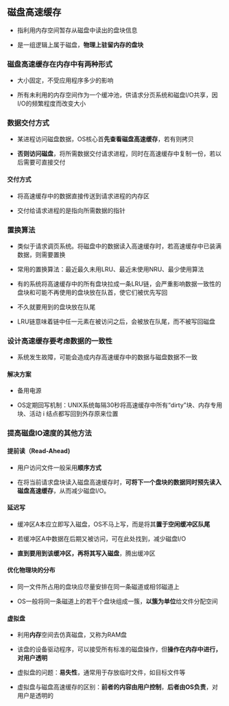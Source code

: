## 磁盘高速缓存

- 指利用内存空间暂存从磁盘中读出的盘块信息

- 是一组逻辑上属于磁盘，**物理上驻留内存的盘块**

### 磁盘高速缓存在内存中有两种形式

- 大小固定，不受应用程序多少的影响

- 所有未利用的内存空间作为一个缓冲池，供请求分页系统和磁盘I/O共享，因I/O的频繁程度而改变大小

### 数据交付方式

- 某进程访问磁盘数据，OS核心首**先查看磁盘高速缓存**，若有则拷贝

- **否则访问磁盘**，将所需数据交付请求进程，同时在高速缓存中复制一份，若以后需要可直接交付

#### 交付方式

- 将高速缓存中的数据直接传送到请求进程的内存区

- 交付给请求进程的是指向所需数据的指针

### 置换算法

- 类似于请求调页系统。将磁盘中的数据读入高速缓存时，若高速缓存中已装满数据，则需要置换

- 常用的置换算法：最近最久未用LRU、最近未使用NRU、最少使用算法

- 有的系统将高速缓存中的所有盘块拉成一条LRU链，会严重影响数据一致性的盘块和可能不再使用的盘块放在队首，使它们被优先写回

- 不久就要用到的盘块放在队尾

- LRU链意味着链中任一元素在被访问之后，会被放在队尾，而不被写回磁盘

### 设计高速缓存要考虑数据的一致性

- 系统发生故障，可能会造成内存高速缓存中的数据与磁盘数据不一致

#### 解决方案

- 备用电源

- OS定期回写机制：UNIX系统每隔30秒将高速缓存中所有“dirty”块、内存专用块、活动 i 结点都写回到外存原来位置

### 提高磁盘IO速度的其他方法

#### 提前读（Read-Ahead)

- 用户访问文件一般采用**顺序方式**

- 在将当前请求盘块读入磁盘高速缓存时，**可将下一个盘块的数据同时预先读入磁盘高速缓存**，从而减少磁盘I/O。

####  延迟写

- 缓冲区A本应立即写入磁盘，OS不马上写，而是将其**置于空闲缓冲区队尾**

- 若缓冲区A中数据在后期又被访问，可在此处找到，减少磁盘I/O

- **直到要用到该缓冲区，再将其写入磁盘**，腾出缓冲区

#### 优化物理块的分布

- 同一文件所占用的盘块应尽量安排在同一条磁道或相邻磁道上

- OS一般将同一条磁道上的若干个盘块组成一簇，**以簇为单位**给文件分配空间

#### 虚拟盘

- 利用**内存**空间去仿真磁盘，又称为RAM盘

- 该盘的设备驱动程序，可以接受所有标准的磁盘操作，但**操作在内存中进行，对用户透明**

- 虚拟盘的问题：**易失性**，通常用于存放临时文件，如目标文件等

- 虚拟盘与磁盘高速缓存的区别：**前者的内容由用户控制**，**后者由OS负责**，对用户是透明的


